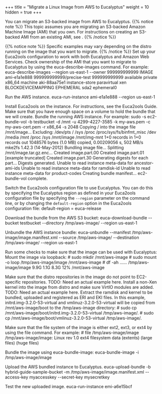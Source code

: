 +++
title = "Migrate a Linux Image from AWS to Eucalyptus"
weight = 10
hidden = true
+++

You can migrate an S3-backed image from AWS to Eucalyptus.
{{% notice note %}}
This topic assumes you are migrating an S3-backed Amazon Machine Image (AMI) that you own. For instructions on creating an S3-backed AMI from an existing AMI, see . 
{{% /notice %}}

{{% notice note %}}
Specific examples may vary depending on the distro running on the image that you want to migrate. 
{{% /notice %}}
Set up your Euca2ools configuration to work with both Eucalyptus and Amazon Web Services. Check ownership of the AMI that you want to migrate to Eucalyptus by using the euca-describe-images command. For example: 
    euca-describe-images --region us-east-1 --owner 999999999999
    IMAGE	ami-e1a1e888	999999999999/precise-test	999999999999	available	private		x86_64	machine	aki-88aa75e1			instance-store	paravirtual	xen
    	BLOCKDEVICEMAPPING	EPHEMERAL	sda2	ephemeral0

Run the AWS instance. 
    euca-run-instance ami-e1a1e888 --region us-east-1 

Install Euca2ools on the instance. For instructions, see the Euca2ools Guide. Make sure that you have enough space on a volume to hold the bundle that we will create. Bundle the running AWS instance. For example: 
    sudo -s
    ec2-bundle-vol -b testbucket -d /mnt -u 4299-4227-3585 -k my-aws.pem -c my-aws-cert.pem -r x86_64 -s 2048
    Copying / into the image file /mnt/image...
    Excluding:
    	 /dev/pts
    	 /
    	 /sys
    	 /proc
    	 /proc/sys/fs/binfmt_misc
    	 /dev
    	 /media
    	 /mnt
    	 /proc
    	 /sys
    	 /mnt/image
    	 /mnt/img-mnt
    1+0 records in
    1+0 records out
    1048576 bytes (1.0 MB) copied, 0.00209056 s, 502 MB/s
    mke2fs 1.42.3 (14-May-2012)
    Bundling image file...
    Splitting /mnt/image.tar.gz.enc...
    Created image.part.00
    Created image.part.01
    [example truncated]
    Created image.part.30
    Generating digests for each part...
    Digests generated.
    Unable to read instance meta-data for ancestor-ami-ids
    Unable to read instance meta-data for ramdisk-id
    Unable to read instance meta-data for product-codes
    Creating bundle manifest...
    ec2-bundle-vol complete.

Switch the Euca2ools configuration file to use Eucalyptus. You can do this by specifying the Eucalyptus region as defined in your Euca2ools configuration file by specifying the `--region` parameter on the command line, or by changing the `default-region` option in the Euca2ools configuration file: 
    default-region = euca-release

Download the bundle from the AWS S3 bucket: 
    euca-download-bundle --bucket testbucket --directory /tmp/aws-image/ --region us-east-1

Unbundle the AWS instance bundle: 
    euca-unbundle --manifest /tmp/aws-image/image.manifest.xml --source /tmp/aws-image/ --destination /tmp/aws-image/ --region us-east-1

Run some checks to make sure that the image can be used with Eucalyptus: Mount the image via loopback: 
    #  sudo mkdir /mnt/aws-image
    	#  sudo mount -o loop /tmp/aws-image/image /mnt/aws-image
    	#  df -ah 
    	……
    	/tmp/aws-image/image
                          9.9G  1.1G  8.3G  12% /mnt/aws-image

Make sure that the distro repositories in the image do not point to EC2-specific repositories. TODO: Need an actual example here. Install a non-Xen kernel into the image from distro and make sure VirtIO modules are added. TODO: Need an actual example here. Extract the ramdisk and kernel to be bundled, uploaded and registered as ERI and EKI files. In this example, initrd.img-3.2.0-53-virtual and vmlinuz-3.2.0-53-virtual will be copied from /mnt/aws-image/boot to the /tmp/aws-image directory: 
    # sudo cp /mnt/aws-image/boot/initrd.img-3.2.0-53-virtual /tmp/aws-image/.
    # sudo cp /mnt/aws-image/boot/vmlinuz-3.2.0-53-virtual /tmp/aws-image/.

Make sure that the file system of the image is either ext2, ext3, or ext4 by using the file command. For example: 
    # file /tmp/aws-image/image
    /tmp/aws-image/image: Linux rev 1.0 ext4 filesystem data (extents) (large files) (huge files)

Bundle the image using euca-bundle-image: 
    euca-bundle-image -i /tmp/aws-image/image

Upload the AWS bundled instance to Eucalyptus. 
    euca-upload-bundle -b hybrid-guide-sample-bucket -m /tmp/aws-image/image.manifest.xml --access-key myaccesskey --secret-key mysecretkey

Test the new uploaded image. 
    euca-run-instance emi-a6e15bcf

